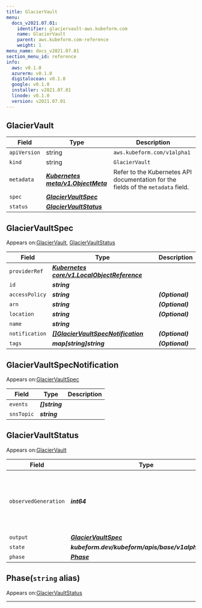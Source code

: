 ```yaml
---
title: GlacierVault
menu:
  docs_v2021.07.01:
    identifier: glaciervault-aws.kubeform.com
    name: GlacierVault
    parent: aws.kubeform.com-reference
    weight: 1
menu_name: docs_v2021.07.01
section_menu_id: reference
info:
  aws: v0.1.0
  azurerm: v0.1.0
  digitalocean: v0.1.0
  google: v0.1.0
  installer: v2021.07.01
  linode: v0.1.0
  version: v2021.07.01
---
```


## GlacierVault
| Field | Type | Description |
| ------ | ----- | ----------- |
| `apiVersion` | string | `aws.kubeform.com/v1alpha1` |
|    `kind` | string | `GlacierVault` |
| `metadata` | ***[Kubernetes meta/v1.ObjectMeta](https://v1-18.docs.kubernetes.io/docs/reference/generated/kubernetes-api/v1.18/#objectmeta-v1-meta)***|Refer to the Kubernetes API documentation for the fields of the `metadata` field.|
| `spec` | ***[GlacierVaultSpec](#glaciervaultspec)***||
| `status` | ***[GlacierVaultStatus](#glaciervaultstatus)***||
## GlacierVaultSpec

Appears on:[GlacierVault](#glaciervault), [GlacierVaultStatus](#glaciervaultstatus)

| Field | Type | Description |
| ------ | ----- | ----------- |
| `providerRef` | ***[Kubernetes core/v1.LocalObjectReference](https://v1-18.docs.kubernetes.io/docs/reference/generated/kubernetes-api/v1.18/#localobjectreference-v1-core)***||
| `id` | ***string***||
| `accessPolicy` | ***string***| ***(Optional)*** |
| `arn` | ***string***| ***(Optional)*** |
| `location` | ***string***| ***(Optional)*** |
| `name` | ***string***||
| `notification` | ***[[]GlacierVaultSpecNotification](#glaciervaultspecnotification)***| ***(Optional)*** |
| `tags` | ***map[string]string***| ***(Optional)*** |
## GlacierVaultSpecNotification

Appears on:[GlacierVaultSpec](#glaciervaultspec)

| Field | Type | Description |
| ------ | ----- | ----------- |
| `events` | ***[]string***||
| `snsTopic` | ***string***||
## GlacierVaultStatus

Appears on:[GlacierVault](#glaciervault)

| Field | Type | Description |
| ------ | ----- | ----------- |
| `observedGeneration` | ***int64***| ***(Optional)*** Resource generation, which is updated on mutation by the API Server.|
| `output` | ***[GlacierVaultSpec](#glaciervaultspec)***| ***(Optional)*** |
| `state` | ***kubeform.dev/kubeform/apis/base/v1alpha1.State***| ***(Optional)*** |
| `phase` | ***[Phase](#phase)***| ***(Optional)*** |
## Phase(`string` alias)

Appears on:[GlacierVaultStatus](#glaciervaultstatus)

---
